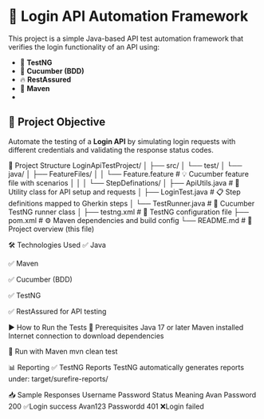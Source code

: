 # 🚀 Login API Automation Framework

This project is a simple Java-based API test automation framework that verifies the login functionality of an API using:

- 🧪 **TestNG**
- 🌿 **Cucumber (BDD)**
- 🔥 **RestAssured**
- 🐘 **Maven**
- 
## 📌 Project Objective

Automate the testing of a **Login API** by simulating login requests with different credentials and validating the response status codes.

📂 Project Structure
LoginApiTestProject/
│
├── src/
│   └── test/
│       └── java/
│           ├── FeatureFiles/
│           │   └── Feature.feature         # 💡 Cucumber feature file with scenarios
│           │
│           └── StepDefinations/
│               ├── ApiUtils.java           # 🔧 Utility class for API setup and requests
│               ├── LoginTest.java          # 📋 Step definitions mapped to Gherkin steps
│               └── TestRunner.java         # 🚦 Cucumber TestNG runner class
│
├── testng.xml                              # 🧪 TestNG configuration file
├── pom.xml                                 # ⚙️ Maven dependencies and build config
└── README.md                               # 📘 Project overview (this file)

🛠 Technologies Used
✅ Java

✅ Maven

✅ Cucumber (BDD)

✅ TestNG

✅ RestAssured for API testing

▶️ How to Run the Tests
🧰 Prerequisites
Java 17 or later
Maven installed
Internet connection to download dependencies

🚀 Run with Maven
mvn clean test

📊 Reporting
✅ TestNG Reports
TestNG automatically generates reports under:
target/surefire-reports/

📥 Sample Responses
Username	Password	Status	Meaning
Avan	    Password	 200    ✅Login success
Avan123	  Passwordd	 401    ❌Login failed
